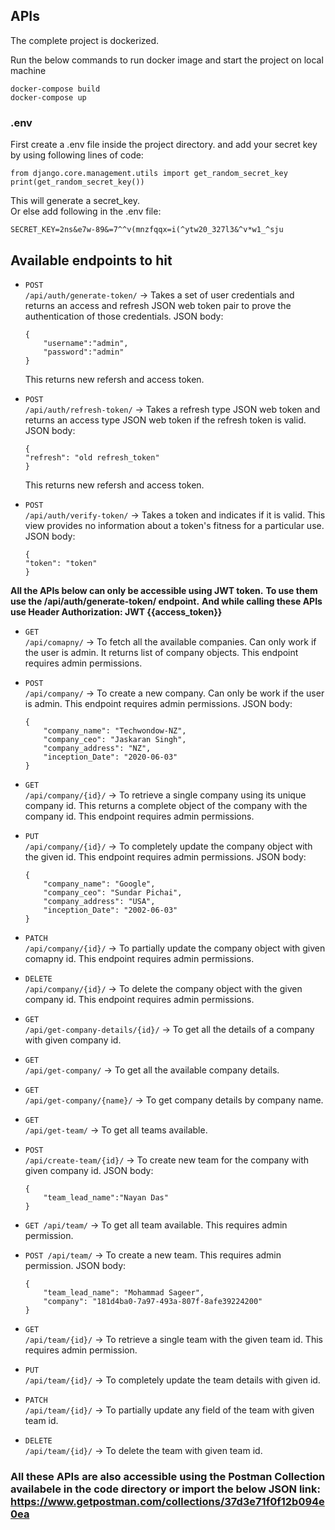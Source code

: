 ## APIs

The complete project is dockerized.

Run the below commands to run docker image and start the project on local machine

```
docker-compose build
docker-compose up
```
### .env
First create a .env file inside the project directory.
and add your secret key by using following lines of code:
```
from django.core.management.utils import get_random_secret_key
print(get_random_secret_key())
```
This will generate a secret_key.
<br>
Or else add following in the .env file:
```
SECRET_KEY=2ns&e7w-89&=7^^v(mnzfqqx=i(^ytw20_327l3&^v*w1_^sju
```

## Available endpoints to hit
- <code><span class="text-uppercase">POST</span> /api/auth/generate-token/</code>  -> Takes a set of user credentials and returns an access and refresh JSON web
token pair to prove the authentication of those credentials.
JSON body:
    ```
    {
        "username":"admin",
        "password":"admin"
    }
    ```
    This returns new refersh and access token.

- <code><span class="text-uppercase">POST</span> /api/auth/refresh-token/</code>  -> Takes a refresh type JSON web token and returns an access type JSON web
token if the refresh token is valid. JSON body:
    ```
    {
    "refresh": "old refresh_token"
    }
    ```
    This returns new refersh and access token.

- <code><span class="text-uppercase">POST</span> /api/auth/verify-token/</code>  -> Takes a token and indicates if it is valid. This view provides no information about a token's fitness for a particular use. JSON body:
    ```
    {
    "token": "token"
    }
    ```
**All the APIs below can only be accessible using JWT token.**
**To use them use the /api/auth/generate-token/ endpoint.**
**And while calling these APIs use Header Authorization: JWT {{access_token}}**
- <code><span class="text-uppercase">GET</span> /api/comapny/</code>  -> To fetch all the available companies. Can only work if the user is admin. It returns list of company objects. This endpoint requires admin permissions.

- <code><span class="text-uppercase">POST</span> /api/company/</code>  -> To create a new company. Can only be work if the user is admin. This endpoint requires admin permissions. JSON body:
    ```
    {
        "company_name": "Techwondow-NZ",
        "company_ceo": "Jaskaran Singh",
        "company_address": "NZ",
        "inception_Date": "2020-06-03"
    }
    ```


- <code><span class="text-uppercase">GET</span> /api/company/{id}/</code>  -> To retrieve a single company using its unique company id. This returns a complete object of the company with the company id. This endpoint requires admin permissions.


- <code><span class="text-uppercase">PUT</span> /api/company/{id}/</code>  -> To completely update the company object with the given id. This endpoint requires admin permissions. JSON body:
    ```
    {
        "company_name": "Google",
        "company_ceo": "Sundar Pichai",
        "company_address": "USA",
        "inception_Date": "2002-06-03"
    }
    ```

- <code><span class="text-uppercase">PATCH</span> /api/company/{id}/</code>  -> To partially update the company object with given comapny id. This endpoint requires admin permissions.

- <code><span class="text-uppercase">DELETE</span> /api/company/{id}/</code>  -> To delete the company object with the given company id. This endpoint requires admin permissions.

- <code><span class="text-uppercase">GET</span> /api/get-company-details/{id}/</code>  -> To get all the details of a company with given company id.

- <code><span class="text-uppercase">GET</span> /api/get-company/</code>  -> To get all the available company details.

- <code><span class="text-uppercase">GET</span> /api/get-company/{name}/</code>  -> To get company details by company name.

- <code><span class="text-uppercase">GET</span> /api/get-team/</code>  -> To get all teams available.

- <code><span class="text-uppercase">POST</span> /api/create-team/{id}/</code>  -> To create new team for the company with given company id. JSON body:
    ```
    {
        "team_lead_name":"Nayan Das"
    }
    ```

- <code><span class="text-uppercase">GET</span> /api/team/</code>  -> To get all team available. This requires admin permission.

- <code><span class="text-uppercase">POST</span> /api/team/</code>  -> To create a new team. This requires admin permission. JSON body:
    ```
    {
        "team_lead_name": "Mohammad Sageer",
        "company": "181d4ba0-7a97-493a-807f-8afe39224200"
    }
    ```

- <code><span class="text-uppercase">GET</span> /api/team/{id}/</code>  -> To retrieve a single team with the given team id. This requires admin permission.

- <code><span class="text-uppercase">PUT</span> /api/team/{id}/</code>  -> To completely update the team details with given id.

- <code><span class="text-uppercase">PATCH</span> /api/team/{id}/</code>  -> To partially update any field of the team with given team id.

- <code><span class="text-uppercase">DELETE</span> /api/team/{id}/</code>  -> To delete the team with given team id.



### All these APIs are also accessible using the Postman Collection availabele in the code directory or import the below JSON link: https://www.getpostman.com/collections/37d3e71f0f12b094e0ea